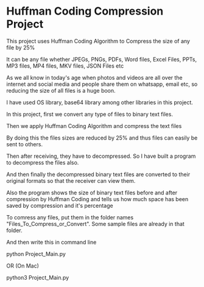 <h1>Huffman Coding Compression Project</h1>

This project uses Huffman Coding Algorithm to Compress the size of any file by 25%

It can be any file whether JPEGs, PNGs, PDFs, Word files, Excel Files, PPTs, MP3 files, MP4 files, MKV files, JSON Files  etc

As we all know in today's age when photos and videos are all over the internet and social media and people share them on whatsapp, email etc, so reducing the size of all files is a huge boon.

I have used OS library, base64 library among other libraries in this project.

In this project, first we convert any type of files to binary text files. 

Then we apply Huffman Coding Algorithm and compress the text files

By doing this the files sizes are reduced by 25% and thus files can easily be sent to others.

Then after receiving, they have to decompressed. So I have built a program to decompress the files also.

And then finally the decompressed binary text files are converted to their original formats so that the receiver can view them.

Also the program shows the size of binary text files before and after compression by Huffman Coding and tells us how much space has been saved by compression and it's percentage

To comress any files, put them in the folder names "Files_To_Compress_or_Convert". Some sample files are already in that folder.

And then write this in command line

python Project_Main.py

OR (On Mac)

python3 Project_Main.py
